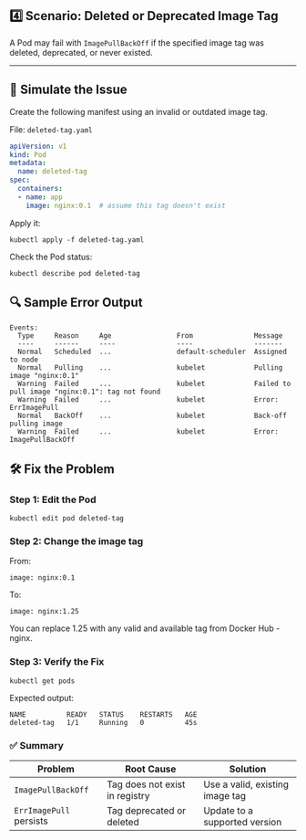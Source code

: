 ## 4️⃣ Scenario: Deleted or Deprecated Image Tag

A Pod may fail with `ImagePullBackOff` if the specified image tag was deleted, deprecated, or never existed.

---

## 🔧 Simulate the Issue

Create the following manifest using an invalid or outdated image tag.

File: `deleted-tag.yaml`

```yaml
apiVersion: v1
kind: Pod
metadata:
  name: deleted-tag
spec:
  containers:
  - name: app
    image: nginx:0.1  # assume this tag doesn't exist
```
Apply it:
```
kubectl apply -f deleted-tag.yaml
```
Check the Pod status:
```
kubectl describe pod deleted-tag
```
## 🔍 Sample Error Output
```
Events:
  Type     Reason     Age                From               Message
  ----     ------     ----               ----               -------
  Normal   Scheduled  ...                default-scheduler  Assigned to node
  Normal   Pulling    ...                kubelet            Pulling image "nginx:0.1"
  Warning  Failed     ...                kubelet            Failed to pull image "nginx:0.1": tag not found
  Warning  Failed     ...                kubelet            Error: ErrImagePull
  Normal   BackOff    ...                kubelet            Back-off pulling image
  Warning  Failed     ...                kubelet            Error: ImagePullBackOff
```
## 🛠️ Fix the Problem
### Step 1: Edit the Pod
```
kubectl edit pod deleted-tag
```
### Step 2: Change the image tag
From:
```
image: nginx:0.1
```
To:
```
image: nginx:1.25
```
You can replace 1.25 with any valid and available tag from Docker Hub - nginx.

### Step 3: Verify the Fix
```
kubectl get pods
```
Expected output:
```
NAME          READY   STATUS    RESTARTS   AGE
deleted-tag   1/1     Running   0          45s
```
### ✅ Summary
| Problem                 | Root Cause                     | Solution                        |
| ----------------------- | ------------------------------ | ------------------------------- |
| `ImagePullBackOff`      | Tag does not exist in registry | Use a valid, existing image tag |
| `ErrImagePull` persists | Tag deprecated or deleted      | Update to a supported version   |
